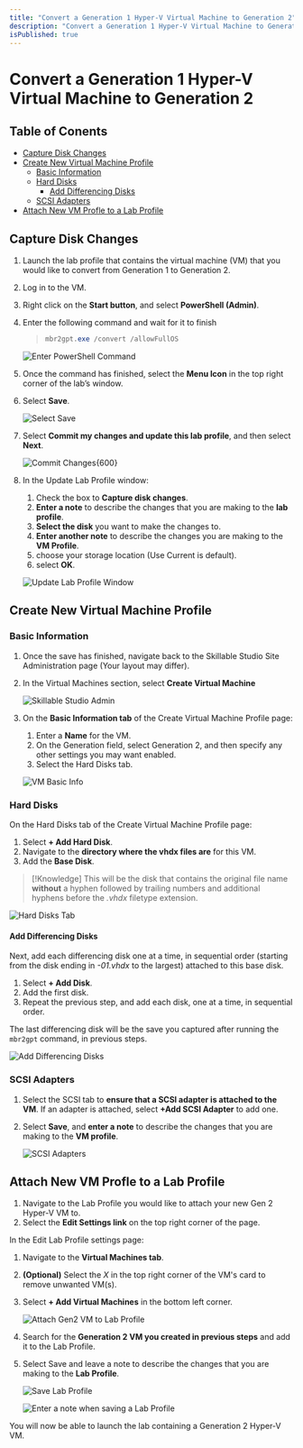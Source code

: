 ```yaml
---
title: "Convert a Generation 1 Hyper-V Virtual Machine to Generation 2"
description: "Convert a Generation 1 Hyper-V Virtual Machine to Generation 2 in Skillable Studio."
isPublished: true
---
```


# Convert a Generation 1 Hyper-V Virtual Machine to Generation 2

## Table of Conents

- [Capture Disk Changes](#capture-disk-changes)
- [Create New Virtual Machine Profile](#create-new-virtual-machine-profile)
  - [Basic Information](#basic-information)
  - [Hard Disks](#hard-disks)
    - [Add Differencing Disks](#add-differencing-disks)
  - [SCSI Adapters](#scsi-adapters)
- [Attach New VM Profle to a Lab Profile](#attach-new-vm-profle-to-a-lab-profile)

## Capture Disk Changes

1. Launch the lab profile that contains the virtual machine (VM) that you would like to convert from Generation 1 to Generation 2.
1. Log in to the VM. 
1. Right click on the **Start button**, and select **PowerShell (Admin)**.
1. Enter the following command and wait for it to finish 

    > ```PowerShell
    > mbr2gpt.exe /convert /allowFullOS
    > ```

    ![Enter PowerShell Command](images/enter-powershell.png)

1. Once the command has finished, select the **Menu Icon** in the top right corner of the lab’s window.
1. Select **Save**.

    ![Select Save](images/select-save.png)

1. Select **Commit my changes and update this lab profile**, and then select **Next**.

    ![Commit Changes](images/commit-changes.png){600}

1. In the Update Lab Profile window: 
    1. Check the box to **Capture disk changes**.
    1. **Enter a note** to describe the changes that you are making to the **lab profile**.
    1. **Select the disk** you want to make the changes to.
    1. **Enter another note** to describe the changes you are making to the **VM Profile**.
    1. choose your storage location (Use Current is default).
    1. select **OK**.

    ![Update Lab Profile Window](images/update-lab-profile-window.png)

## Create New Virtual Machine Profile 

### Basic Information

1. Once the save has finished, navigate back to the Skillable Studio Site Administration page (Your layout may differ). 

1. In the Virtual Machines section, select **Create Virtual Machine**

    ![Skillable Studio Admin](images/skillable-admin.png)

1. On the **Basic Information tab** of the Create Virtual Machine Profile page:
    1. Enter a **Name** for the VM. 
    1. On the Generation field, select Generation 2, and then specify any other settings you may want enabled.
    1. Select the Hard Disks tab.

    ![VM Basic Info](images/vm-basic-info.png)

### Hard Disks

On the Hard Disks tab of the Create Virtual Machine Profile page: 
1. Select **+ Add Hard Disk**. 
1. Navigate to the **directory where the vhdx files are** for this VM.
1. Add the **Base Disk**. 
 
>[!Knowledge] This will be the disk that contains the original file name **without** a hyphen followed by trailing numbers and additional hyphens before the _.vhdx_ filetype extension.

 ![Hard Disks Tab](images/hard-disks-tab.png)

#### Add Differencing Disks 

Next, add each differencing disk one at a time, in sequential order (starting from the disk ending in _-01.vhdx_ to the largest) attached to this base disk. 

1. Select **+ Add Disk**. 
1. Add the first disk. 
1. Repeat the previous step, and add each disk, one at a time, in sequential order. 

The last differencing disk will be the save you captured after running the `mbr2gpt` command, in previous steps.

![Add Differencing Disks](images/add-vhds.png)

### SCSI Adapters

1. Select the SCSI tab to **ensure that a SCSI adapter is attached to the VM**. If an adapter is attached, select **+Add SCSI Adapter** to add one.
1. Select **Save**, and **enter a note** to describe the changes that you are making to the **VM profile**.

    ![SCSI Adapters](images/scsi-adapters.png)

## Attach New VM Profle to a Lab Profile

1. Navigate to the Lab Profile you would like to attach your new Gen 2 Hyper-V VM to. 
1. Select the **Edit Settings link** on the top right corner of the page. 

In the Edit Lab Profile settings page:

 1. Navigate to the **Virtual Machines tab**.
 1. **(Optional)** Select the _X_ in the top right corner of the VM's card to remove unwanted VM(s).
 1. Select **+ Add Virtual Machines** in the bottom left corner.

    ![Attach Gen2 VM to Lab Profile](images/attach-gen2vm-to-lab-profilie.png)

1. Search for the **Generation 2 VM you created in previous steps** and add it to the Lab Profile. 

1. Select Save and leave a note to describe the changes that you are making to the **Lab Profile**.

    ![Save Lab Profile](images/save-lab-profile.png)

    ![Enter a note when saving a Lab Profile](images/save-lab-profile-leave-note.png)

You will now be able to launch the lab containing a Generation 2 Hyper-V VM.
